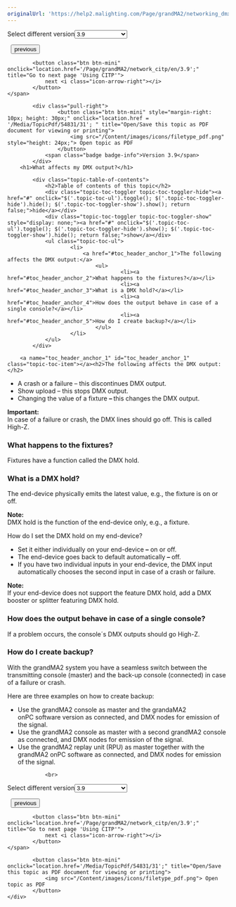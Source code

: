 ```yaml
---
originalUrl: 'https://help2.malighting.com/Page/grandMA2/networking_dmx_output/en/3.9'
---
```


<div class="topic-navigation">

<div class="pull-right">
	<span class="pull-left">


<div class="pull-left">
<form action="/Topic/SetCurrentVersionNumber" class="form-inline" id="frmTagSelector" method="post">	<span class="form-mini">
		<div class="input-prepend"><span class="add-on">Select different version</span><select autocomplete="off" id="versionNumberId" name="versionNumberId" onchange="$(this).closest('#frmTagSelector').submit();" style="width: 120px;"><option value="">- latest -</option>
<option value="6">3.3</option>
<option value="14">3.4</option>
<option value="18">3.5</option>
<option value="21">3.6</option>
<option value="23">3.7</option>
<option value="27">3.8</option>
<option selected="selected" value="31">3.9</option>
</select></div>
		<input data-val="true" data-val-number="The field Int32 must be a number." data-val-required="The Int32 field is required." id="ProductId" name="ProductId" type="hidden" value="11">
		<input id="CurrentGuid" name="CurrentGuid" type="hidden" value="74e69deb-b43d-470d-98ff-153b1fe09544">
	</span>
</form></div>&nbsp;	</span>
	<span class="pull-right" style="white-space: nowrap;">
			<button class="btn btn-mini" onclick="location.href='/Page/grandMA2/network_dmx_protocols/en/3.9'; " title="Go to previous page 'Network DMX protocols'">
				<i class="icon-arrow-left"></i> previous
			</button>

			<button class="btn btn-mini" onclick="location.href='/Page/grandMA2/network_citp/en/3.9';" title="Go to next page 'Using CITP'">
				next <i class="icon-arrow-right"></i> 
			</button>
	</span>
</div>
<div class="clear-fix" style="margin-bottom: 10px"></div>
</div>

		
			<div class="pull-right">
					<button class="btn btn-mini" style="margin-right: 10px; height: 30px;" onclick="location.href = '/Media/TopicPdf/54831/31'; " title="Open/Save this topic as PDF document for viewing or printing">
						<img src="/Content/images/icons/filetype_pdf.png" style="height: 24px;"> Open topic as PDF
					</button>
				<span class="badge badge-info">Version 3.9</span>
			</div>
		<h1>What affects my DMX output?</h1>

			<div class="topic-table-of-contents">
				<h2>Table of contents of this topic</h2>
				<div class="topic-toc-toggler topic-toc-toggler-hide"><a href="#" onclick="$('.topic-toc-ul').toggle(); $('.topic-toc-toggler-hide').hide(); $('.topic-toc-toggler-show').show(); return false;">hide</a></div>
				<div class="topic-toc-toggler topic-toc-toggler-show" style="display: none;"><a href="#" onclick="$('.topic-toc-ul').toggle(); $('.topic-toc-toggler-hide').show(); $('.topic-toc-toggler-show').hide(); return false;">show</a></div>
				<ul class="topic-toc-ul">
						<li>
							<a href="#toc_header_anchor_1">The following affects the DMX output:</a>
								<ul>
										<li><a href="#toc_header_anchor_2">What happens to the fixtures?</a></li>
										<li><a href="#toc_header_anchor_3">What is a DMX hold?</a></li>
										<li><a href="#toc_header_anchor_4">How does the output behave in case of a single console?</a></li>
										<li><a href="#toc_header_anchor_5">How do I create backup?</a></li>
								</ul>
						</li>
				</ul>
			</div>

		<a name="toc_header_anchor_1" id="toc_header_anchor_1" class="topic-toc-item"></a><h2>The following affects the DMX output:</h2>

<ul>
	<li>A crash or a failure – this discontinues&nbsp;DMX output.</li>
	<li>Show upload – this&nbsp;stops&nbsp;DMX&nbsp;output.</li>
	<li>Changing the value of a fixture <strong>– </strong>this&nbsp;changes the DMX&nbsp;output.</li>
</ul>

<div class="important"><strong>Important:</strong><br>
In case of a failure or crash, the DMX&nbsp;lines should go off. This is called High-Z.&nbsp;</div>

<a name="toc_header_anchor_2" id="toc_header_anchor_2" class="topic-toc-item"></a><h3>What happens to the fixtures?</h3>

<p>Fixtures have a function called the DMX hold.</p>

<a name="toc_header_anchor_3" id="toc_header_anchor_3" class="topic-toc-item"></a><h3>What is a DMX hold?</h3>

<p>The end-device physically emits the latest value, e.g., the fixture is on or off.</p>

<div class="important"><strong>Note:&nbsp;</strong><br>
DMX hold&nbsp;is the function of the end-device only, e.g., a fixture.</div>

<p>How do I set the DMX hold on my end-device?&nbsp;</p>

<ul>
	<li>Set it either individually on your end-device <strong>–</strong>&nbsp;on or off.</li>
	<li>The end-device goes back to default automatically&nbsp;<strong>–&nbsp;</strong>off.</li>
	<li>If you have two individual inputs in your end-device, the DMX input automatically chooses the second input in case of a crash or failure.&nbsp;</li>
</ul>

<div class="tip"><strong>Note:</strong><br>
If your end-device does not support the feature DMX hold, add a DMX booster or splitter featuring DMX hold.</div>

<a name="toc_header_anchor_4" id="toc_header_anchor_4" class="topic-toc-item"></a><h3>How does the output behave in case of a single console?</h3>

<p>If a problem occurs, the console´s DMX outputs should go High-Z.&nbsp;</p>

<a name="toc_header_anchor_5" id="toc_header_anchor_5" class="topic-toc-item"></a><h3>How do I create backup?</h3>

<p>With the&nbsp;grandMA2 system you have a seamless switch between the transmitting console (master) and the back-up console (connected) in case of a failure or crash.&nbsp;</p>

<p>Here are three examples on how to create backup:</p>

<ul>
	<li>Use the grandMA2 console as master and the grandaMA2 onPC&nbsp;software version as connected, and DMX nodes for emission of the signal.&nbsp;</li>
	<li>Use the grandMA2 console as master with a second grandMA2 console as connected, and DMX nodes for emission of the signal.&nbsp;</li>
	<li>Use the grandMA2 replay unit (RPU) as master together with the grandMA2 onPC software as connected, and DMX nodes for emission of the signal.&nbsp;</li>
</ul>


				<br>
<div class="topic-navigation">

<div class="pull-right">
	<span class="pull-left">


<div class="pull-left">
<form action="/Topic/SetCurrentVersionNumber" class="form-inline" id="frmTagSelector" method="post">	<span class="form-mini">
		<div class="input-prepend"><span class="add-on">Select different version</span><select autocomplete="off" id="versionNumberId" name="versionNumberId" onchange="$(this).closest('#frmTagSelector').submit();" style="width: 120px;"><option value="">- latest -</option>
<option value="6">3.3</option>
<option value="14">3.4</option>
<option value="18">3.5</option>
<option value="21">3.6</option>
<option value="23">3.7</option>
<option value="27">3.8</option>
<option selected="selected" value="31">3.9</option>
</select></div>
		<input data-val="true" data-val-number="The field Int32 must be a number." data-val-required="The Int32 field is required." id="ProductId" name="ProductId" type="hidden" value="11">
		<input id="CurrentGuid" name="CurrentGuid" type="hidden" value="74e69deb-b43d-470d-98ff-153b1fe09544">
	</span>
</form></div>&nbsp;	</span>
	<span class="pull-right" style="white-space: nowrap;">
			<button class="btn btn-mini" onclick="location.href='/Page/grandMA2/network_dmx_protocols/en/3.9'; " title="Go to previous page 'Network DMX protocols'">
				<i class="icon-arrow-left"></i> previous
			</button>

			<button class="btn btn-mini" onclick="location.href='/Page/grandMA2/network_citp/en/3.9';" title="Go to next page 'Using CITP'">
				next <i class="icon-arrow-right"></i> 
			</button>
	</span>
</div>
	<div class="clear-fix"></div>
	<div class="pull-right">
	
			<button class="btn btn-mini" onclick="location.href='/Media/TopicPdf/54831/31';" title="Open/Save this topic as PDF document for viewing or printing">
				<img src="/Content/images/icons/filetype_pdf.png"> Open topic as PDF
			</button>
	</div>
<div class="clear-fix" style="margin-bottom: 10px"></div>
</div>

	

